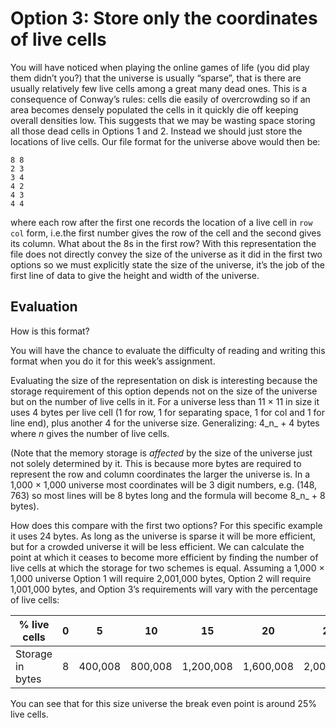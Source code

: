 # Option 3: Store only the coordinates of live cells

You will have noticed when playing the online games of life (you did
play them didn’t you?) that the universe is usually “sparse”, that is
there are usually relatively few live cells among a great many dead
ones. This is a consequence of Conway’s rules: cells die easily of
overcrowding so if an area becomes densely populated the cells in it
quickly die off keeping overall densities low. This suggests that we may
be wasting space storing all those dead cells in Options 1 and 2.
Instead we should just store the locations of live cells. Our file
format for the universe above would then be:

    8 8
    2 3
    3 4
    4 2
    4 3
    4 4

where each row after the first one records the location of a live cell
in `row col` form, i.e.the first number gives the row of the cell and
the second gives its column. What about the 8s in the first row? With
this representation the file does not directly convey the size of the
universe as it did in the first two options so we must explicitly state
the size of the universe, it’s the job of the first line of data to
give the height and width of the universe.

## Evaluation

How is this format?

You will have the chance to evaluate the difficulty of reading and
writing this format when you do it for this week’s assignment.

Evaluating the size of the representation on disk is interesting because
the storage requirement of this option depends not on the size of the
universe but on the number of live cells in it. For a universe less than
11 × 11 in size it uses 4 bytes per live cell (1 for row, 1 for
separating space, 1 for col and 1 for line end), plus another 4 for the
universe size. Generalizing: 4_n_ + 4 bytes where _n_ gives the number
of live cells.

(Note that the memory storage is _affected_ by the size of the universe
just not solely determined by it. This is because more bytes are
required to represent the row and column coordinates the larger the
universe is. In a 1,000 × 1,000 universe most coordinates will be 3
digit numbers, e.g. (148, 763) so most lines will be 8 bytes long and
the formula will become 8_n_ + 8 bytes).

How does this compare with the first two options? For this specific
example it uses 24 bytes. As long as the universe is sparse it will be
more efficient, but for a crowded universe it will be less efficient. We
can calculate the point at which it ceases to become more efficient by
finding the number of live cells at which the storage for two schemes is
equal. Assuming a 1,000 × 1,000 universe Option 1 will require 2,001,000
bytes, Option 2 will require 1,001,000 bytes, and Option 3’s
requirements will vary with the percentage of live cells:

| % live cells     | 0 | 5       | 10      | 15        | 20        | 25        |
|------------------|---|---------|---------|-----------|-----------|-----------|
| Storage in bytes | 8 | 400,008 | 800,008 | 1,200,008 | 1,600,008 | 2,000,008 |


You can see that for this size universe the break even point is around
25% live cells.

